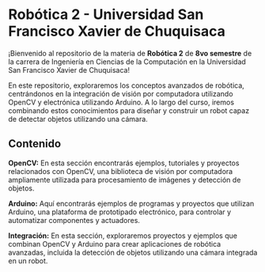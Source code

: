 # Robótica 2 - Universidad San Francisco Xavier de Chuquisaca
¡Bienvenido al repositorio de la materia de **Robótica 2** de **8vo semestre** de la carrera de Ingeniería en Ciencias de la Computación en la Universidad San Francisco Xavier de Chuquisaca!

En este repositorio, exploraremos los conceptos avanzados de robótica, centrándonos en la integración de visión por computadora utilizando OpenCV y electrónica utilizando Arduino. A lo largo del curso, iremos combinando estos conocimientos para diseñar y construir un robot capaz de detectar objetos utilizando una cámara.

## Contenido
**OpenCV:** En esta sección encontrarás ejemplos, tutoriales y proyectos relacionados con OpenCV, una biblioteca de visión por computadora ampliamente utilizada para procesamiento de imágenes y detección de objetos.

**Arduino:** Aquí encontrarás ejemplos de programas y proyectos que utilizan Arduino, una plataforma de prototipado electrónico, para controlar y automatizar componentes y actuadores.

**Integración:** En esta sección, exploraremos proyectos y ejemplos que combinan OpenCV y Arduino para crear aplicaciones de robótica avanzadas, incluida la detección de objetos utilizando una cámara integrada en un robot.
